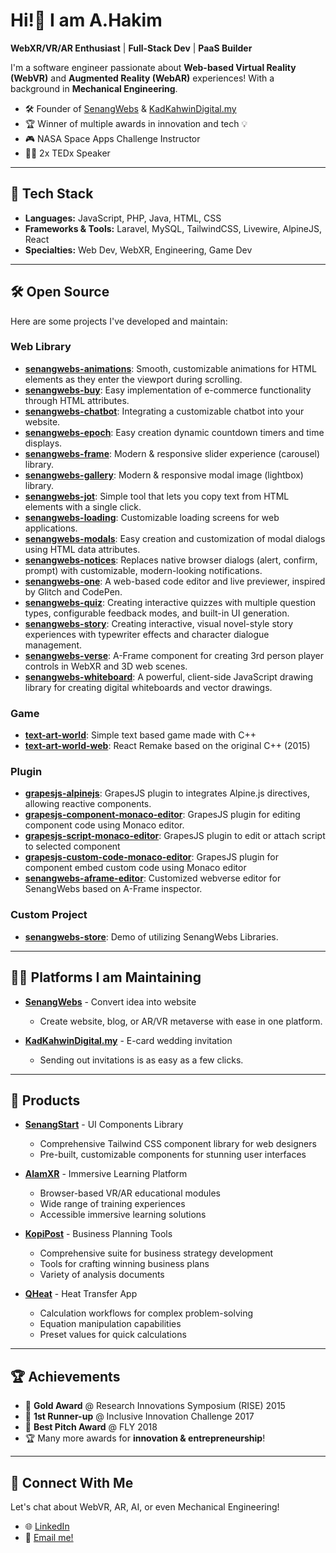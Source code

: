 # Hi!👋 I am A.Hakim

**WebXR/VR/AR Enthusiast** | **Full-Stack Dev** | **PaaS Builder**

I'm a software engineer passionate about **Web-based Virtual Reality (WebVR)** and **Augmented Reality (WebAR)** experiences! With a background in **Mechanical Engineering**.
- 🛠 Founder of [SenangWebs](https://use.senangwebs.com/) & [KadKahwinDigital.my](https://hub.kadkahwindigital.my/)
- 🏆 Winner of multiple awards in innovation and tech 💡
- 🎮 NASA Space Apps Challenge Instructor
- 🧑‍🏫 2x TEDx Speaker
---
## 🔨 Tech Stack
- **Languages:** JavaScript, PHP, Java, HTML, CSS
- **Frameworks & Tools:** Laravel, MySQL, TailwindCSS, Livewire, AlpineJS, React
- **Specialties:** Web Dev, WebXR, Engineering, Game Dev
---
## 🛠 Open Source
Here are some projects I've developed and maintain:
### Web Library
- **[senangwebs-animations](https://github.com/a-hakim/senangwebs-animations)**: Smooth, customizable animations for HTML elements as they enter the viewport during scrolling.
- **[senangwebs-buy](https://github.com/a-hakim/senangwebs-buy)**: Easy implementation of e-commerce functionality through HTML attributes.
- **[senangwebs-chatbot](https://github.com/a-hakim/senangwebs-chatbot)**: Integrating a customizable chatbot into your website.
- **[senangwebs-epoch](https://github.com/a-hakim/senangwebs-epoch)**: Easy creation dynamic countdown timers and time displays.
- **[senangwebs-frame](https://github.com/a-hakim/senangwebs-frame)**: Modern & responsive slider experience (carousel) library.
- **[senangwebs-gallery](https://github.com/a-hakim/senangwebs-gallery)**: Modern & responsive modal image (lightbox) library.
- **[senangwebs-jot](https://github.com/a-hakim/senangwebs-jot)**: Simple tool that lets you copy text from HTML elements with a single click.
- **[senangwebs-loading](https://github.com/a-hakim/senangwebs-loading)**: Customizable loading screens for web applications.
- **[senangwebs-modals](https://github.com/a-hakim/senangwebs-modals)**: Easy creation and customization of modal dialogs using HTML data attributes.
- **[senangwebs-notices](https://github.com/a-hakim/senangwebs-notices)**: Replaces native browser dialogs (alert, confirm, prompt) with customizable, modern-looking notifications.
- **[senangwebs-one](https://github.com/a-hakim/senangwebs-one)**: A web-based code editor and live previewer, inspired by Glitch and CodePen.
- **[senangwebs-quiz](https://github.com/a-hakim/senangwebs-quiz)**: Creating interactive quizzes with multiple question types, configurable feedback modes, and built-in UI generation.
- **[senangwebs-story](https://github.com/a-hakim/senangwebs-story)**: Creating interactive, visual novel-style story experiences with typewriter effects and character dialogue management.
- **[senangwebs-verse](https://github.com/a-hakim/senangwebs-verse)**: A-Frame component for creating 3rd person player controls in WebXR and 3D web scenes.
- **[senangwebs-whiteboard](https://github.com/a-hakim/senangwebs-whiteboard)**: A powerful, client-side JavaScript drawing library for creating digital whiteboards and vector drawings.
### Game
- **[text-art-world](https://github.com/a-hakim/text-art-world)**: Simple text based game made with C++
- **[text-art-world-web](https://github.com/a-hakim/text-art-world-web)**: React Remake based on the original C++ (2015)
### Plugin
- **[grapesjs-alpinejs](https://github.com/a-hakim/grapesjs-alpinejs)**: GrapesJS plugin to integrates Alpine.js directives, allowing reactive components.
- **[grapesjs-component-monaco-editor](https://github.com/a-hakim/grapesjs-component-monaco-editor)**: GrapesJS plugin for editing component code using Monaco editor.
- **[grapesjs-script-monaco-editor](https://github.com/a-hakim/grapesjs-script-monaco-editor)**: GrapesJS plugin to edit or attach script to selected component
- **[grapesjs-custom-code-monaco-editor](https://github.com/a-hakim/grapesjs-custom-code-monaco-editor)**: GrapesJS plugin for component embed custom code using Monaco editor
- **[senangwebs-aframe-editor](https://github.com/a-hakim/senangwebs-aframe-editor)**: Customized webverse editor for SenangWebs based on A-Frame inspector.
### Custom Project
- **[senangwebs-store](https://github.com/a-hakim/senangwebs-store)**: Demo of utilizing SenangWebs Libraries.
---
## 🧑‍💻 Platforms I am Maintaining
- **[SenangWebs](https://use.senangwebs.com/)** - Convert idea into website
  - Create website, blog, or AR/VR metaverse with ease in one platform.

- **[KadKahwinDigital.my](https://hub.kadkahwindigital.my/)** - E-card wedding invitation
  - Sending out invitations is as easy as a few clicks.
---
## 🚀 Products
- **[SenangStart](https://senangstart.com/)** - UI Components Library
  - Comprehensive Tailwind CSS component library for web designers
  - Pre-built, customizable components for stunning user interfaces

- **[AlamXR](https://www.alamxr.com/)** - Immersive Learning Platform
  - Browser-based VR/AR educational modules
  - Wide range of training experiences
  - Accessible immersive learning solutions

- **[KopiPost](https://www.kopipost.com/)** - Business Planning Tools
  - Comprehensive suite for business strategy development
  - Tools for crafting winning business plans
  - Variety of analysis documents

- **[QHeat](https://www.qheatapp.com/)** - Heat Transfer App
  - Calculation workflows for complex problem-solving
  - Equation manipulation capabilities
  - Preset values for quick calculations
---
## 🏆 Achievements
- 🥇 **Gold Award** @ Research Innovations Symposium (RISE) 2015
- 🥈 **1st Runner-up** @ Inclusive Innovation Challenge 2017
- 🏅 **Best Pitch Award** @ FLY 2018
- 🏆 Many more awards for **innovation & entrepreneurship**!
---
## 💬 Connect With Me
Let's chat about WebVR, AR, AI, or even Mechanical Engineering!
- 🌐 [LinkedIn](https://www.linkedin.com/in/ahakimnoor)
- 📧 [Email me!](mailto:a.hakim.solution@gmail.com)
